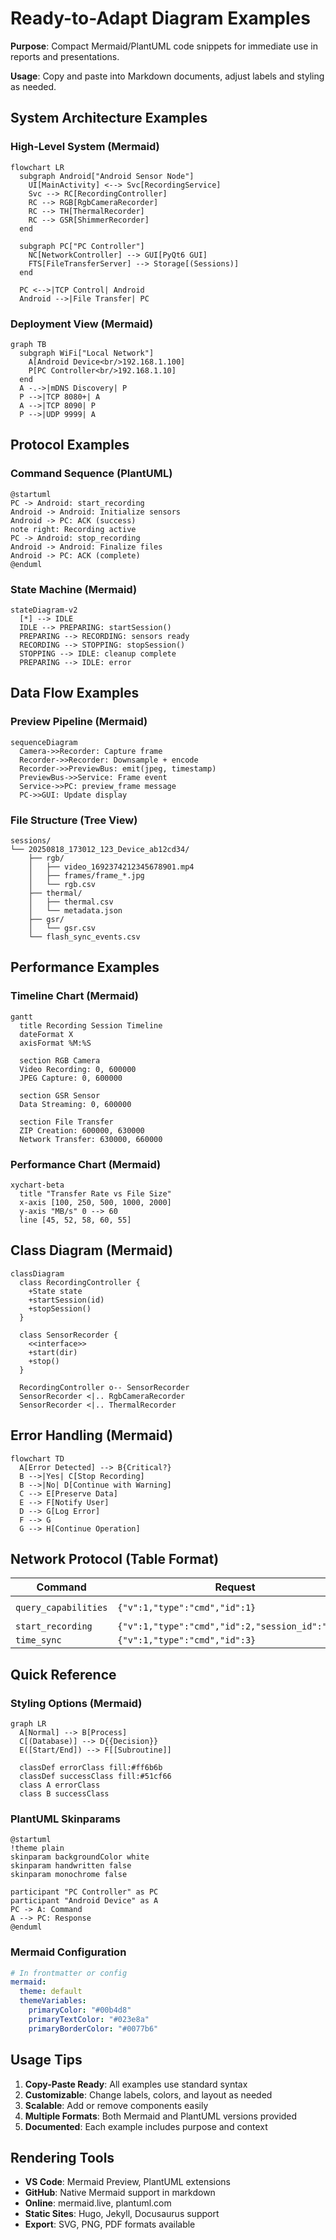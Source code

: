# Ready-to-Adapt Diagram Examples

**Purpose**: Compact Mermaid/PlantUML code snippets for immediate use in reports and presentations.

**Usage**: Copy and paste into Markdown documents, adjust labels and styling as needed.

## System Architecture Examples

### High-Level System (Mermaid)
```mermaid
flowchart LR
  subgraph Android["Android Sensor Node"]
    UI[MainActivity] <--> Svc[RecordingService]
    Svc --> RC[RecordingController]
    RC --> RGB[RgbCameraRecorder]
    RC --> TH[ThermalRecorder] 
    RC --> GSR[ShimmerRecorder]
  end
  
  subgraph PC["PC Controller"]
    NC[NetworkController] --> GUI[PyQt6 GUI]
    FTS[FileTransferServer] --> Storage[(Sessions)]
  end
  
  PC <-->|TCP Control| Android
  Android -->|File Transfer| PC
```

### Deployment View (Mermaid)
```mermaid
graph TB
  subgraph WiFi["Local Network"]
    A[Android Device<br/>192.168.1.100] 
    P[PC Controller<br/>192.168.1.10]
  end
  A -.->|mDNS Discovery| P
  P -->|TCP 8080+| A
  A -->|TCP 8090| P
  P -->|UDP 9999| A
```

## Protocol Examples

### Command Sequence (PlantUML)
```plantuml
@startuml
PC -> Android: start_recording
Android -> Android: Initialize sensors
Android -> PC: ACK (success)
note right: Recording active
PC -> Android: stop_recording  
Android -> Android: Finalize files
Android -> PC: ACK (complete)
@enduml
```

### State Machine (Mermaid)
```mermaid
stateDiagram-v2
  [*] --> IDLE
  IDLE --> PREPARING: startSession()
  PREPARING --> RECORDING: sensors ready
  RECORDING --> STOPPING: stopSession()
  STOPPING --> IDLE: cleanup complete
  PREPARING --> IDLE: error
```

## Data Flow Examples

### Preview Pipeline (Mermaid)
```mermaid
sequenceDiagram
  Camera->>Recorder: Capture frame
  Recorder->>Recorder: Downsample + encode
  Recorder->>PreviewBus: emit(jpeg, timestamp)
  PreviewBus->>Service: Frame event
  Service->>PC: preview_frame message
  PC->>GUI: Update display
```

### File Structure (Tree View)
```
sessions/
└── 20250818_173012_123_Device_ab12cd34/
    ├── rgb/
    │   ├── video_1692374212345678901.mp4
    │   ├── frames/frame_*.jpg  
    │   └── rgb.csv
    ├── thermal/
    │   ├── thermal.csv
    │   └── metadata.json
    ├── gsr/
    │   └── gsr.csv
    └── flash_sync_events.csv
```

## Performance Examples

### Timeline Chart (Mermaid)
```mermaid
gantt
  title Recording Session Timeline
  dateFormat X
  axisFormat %M:%S
  
  section RGB Camera
  Video Recording: 0, 600000
  JPEG Capture: 0, 600000
  
  section GSR Sensor  
  Data Streaming: 0, 600000
  
  section File Transfer
  ZIP Creation: 600000, 630000
  Network Transfer: 630000, 660000
```

### Performance Chart (Mermaid)
```mermaid
xychart-beta
  title "Transfer Rate vs File Size"
  x-axis [100, 250, 500, 1000, 2000]
  y-axis "MB/s" 0 --> 60
  line [45, 52, 58, 60, 55]
```

## Class Diagram (Mermaid)
```mermaid
classDiagram
  class RecordingController {
    +State state
    +startSession(id)
    +stopSession()
  }
  
  class SensorRecorder {
    <<interface>>
    +start(dir)
    +stop()
  }
  
  RecordingController o-- SensorRecorder
  SensorRecorder <|.. RgbCameraRecorder
  SensorRecorder <|.. ThermalRecorder
```

## Error Handling (Mermaid)
```mermaid
flowchart TD
  A[Error Detected] --> B{Critical?}
  B -->|Yes| C[Stop Recording]
  B -->|No| D[Continue with Warning]
  C --> E[Preserve Data]
  E --> F[Notify User]
  D --> G[Log Error]
  F --> G
  G --> H[Continue Operation]
```

## Network Protocol (Table Format)

| Command | Request | Response |
|---------|---------|----------|
| `query_capabilities` | `{"v":1,"type":"cmd","id":1}` | `{"v":1,"type":"ack","ack_id":1,"capabilities":{...}}` |
| `start_recording` | `{"v":1,"type":"cmd","id":2,"session_id":"..."}` | `{"v":1,"type":"ack","ack_id":2,"status":"ok"}` |
| `time_sync` | `{"v":1,"type":"cmd","id":3}` | `{"v":1,"type":"ack","ack_id":3,"t1":...,"t2":...}` |

## Quick Reference

### Styling Options (Mermaid)
```mermaid
graph LR
  A[Normal] --> B[Process]
  C[(Database)] --> D{{Decision}}
  E([Start/End]) --> F[[Subroutine]]
  
  classDef errorClass fill:#ff6b6b
  classDef successClass fill:#51cf66
  class A errorClass
  class B successClass
```

### PlantUML Skinparams
```plantuml
@startuml
!theme plain
skinparam backgroundColor white
skinparam handwritten false
skinparam monochrome false

participant "PC Controller" as PC
participant "Android Device" as A
PC -> A: Command
A --> PC: Response
@enduml
```

### Mermaid Configuration
```yaml
# In frontmatter or config
mermaid:
  theme: default
  themeVariables:
    primaryColor: "#00b4d8"
    primaryTextColor: "#023e8a"  
    primaryBorderColor: "#0077b6"
```

## Usage Tips

1. **Copy-Paste Ready**: All examples use standard syntax
2. **Customizable**: Change labels, colors, and layout as needed  
3. **Scalable**: Add or remove components easily
4. **Multiple Formats**: Both Mermaid and PlantUML versions provided
5. **Documented**: Each example includes purpose and context

## Rendering Tools

- **VS Code**: Mermaid Preview, PlantUML extensions
- **GitHub**: Native Mermaid support in markdown
- **Online**: mermaid.live, plantuml.com  
- **Static Sites**: Hugo, Jekyll, Docusaurus support
- **Export**: SVG, PNG, PDF formats available